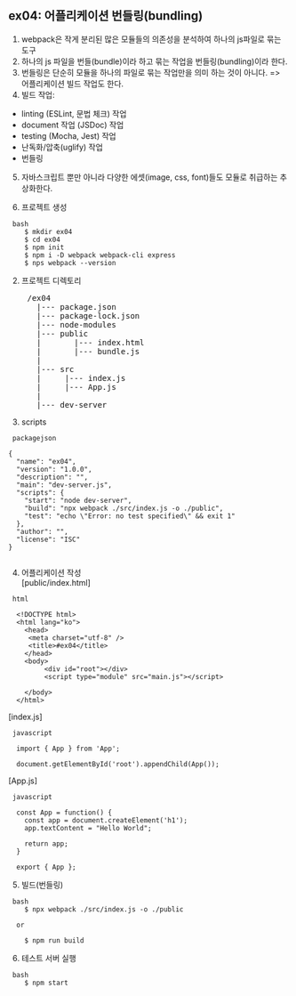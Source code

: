 ## ex04: 어플리케이션 번들링(bundling)

1. webpack은 작게 분리된 많은 모듈들의 의존성을 분석하여 하나의 js파일로 묶는 도구  
2. 하나의 js 파일을 번들(bundle)이라 하고 묶는 작업을 번들링(bundling)이라 한다.  
3. 번들링은 단순히 모듈을 하나의 파일로 묶는 작업만을 의미 하는 것이 아니다. => 어플리케이션 빌드 작업도 한다.  
4. 빌드 작업: 
  + linting (ESLint, 문법 체크) 작업  
  + document 작업 (JSDoc) 작업  
  + testing (Mocha, Jest) 작업  
  + 난독화/압축(uglify) 작업
  + 번들링
5. 자바스크립트 뿐만 아니라 다양한 에셋(image, css, font)들도 모듈로 취급하는 추상화한다.  

1. 프로젝트 생성
```
 bash
    $ mkdir ex04
    $ cd ex04
    $ npm init 
    $ npm i -D webpack webpack-cli express
    $ nps webpack --version
```

2. 프로젝트 디렉토리

<pre>
    /ex04
      |--- package.json
      |--- package-lock.json
      |--- node-modules
      |--- public
      |       |--- index.html
      |       |--- bundle.js
      |
      |--- src
      |     |--- index.js
      |     |--- App.js
      |
      |--- dev-server
</pre>

3. scripts  
```
 packagejson

{
  "name": "ex04",
  "version": "1.0.0",
  "description": "",
  "main": "dev-server.js",
  "scripts": {
    "start": "node dev-server",
    "build": "npx webpack ./src/index.js -o ./public",
    "test": "echo \"Error: no test specified\" && exit 1"
  },
  "author": "",
  "license": "ISC"
}


```

4. 어플리케이션 작성  
[public/index.html]
```
 html

  <!DOCTYPE html>
  <html lang="ko">
    <head>
     <meta charset="utf-8" />
     <title>#ex04</title>
    </head>
    <body>
         <div id="root"></div>
         <script type="module" src="main.js"></script>

    </body>
  </html>
```

[index.js]
```
 javascript

  import { App } from 'App';

  document.getElementById('root').appendChild(App());

```

[App.js]
```
 javascript

  const App = function() {
    const app = document.createElement('h1');
    app.textContent = "Hello World";

    return app;
  }

  export { App };
```
5. 빌드(번들링)
```
 bash
    $ npx webpack ./src/index.js -o ./public

  or 

    $ npm run build

```

6. 테스트 서버 실행
```
 bash
    $ npm start
```
